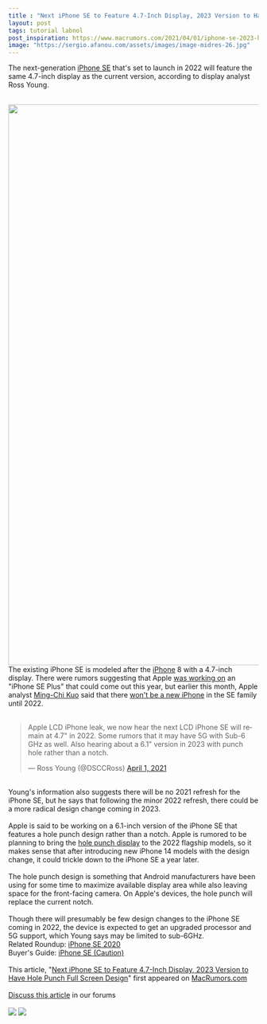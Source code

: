 ```yaml
---
title : "Next iPhone SE to Feature 4.7-Inch Display, 2023 Version to Have Hole Punch Full Screen Design"
layout: post
tags: tutorial labnol
post_inspiration: https://www.macrumors.com/2021/04/01/iphone-se-2023-hole-punch-design/
image: "https://sergio.afanou.com/assets/images/image-midres-26.jpg"
---
```


The next-generation <a href="https://www.macrumors.com/roundup/iphone-se/">iPhone SE</a> that's set to launch in 2022 will feature the same 4.7-inch display as the current version, according to display analyst Ross Young.
<br/>

<br/>
<img src="https://images.macrumors.com/article-new/2021/03/iPhone-Hole-Punch-2.jpg" alt="" width="2003" height="1127" class="aligncenter size-full wp-image-786864" />
<br/>
The existing &zwnj;iPhone SE&zwnj; is modeled after the <a href="https://www.macrumors.com/guide/iphone/">iPhone</a> 8 with a 4.7-inch display. There were rumors suggesting that Apple <a href="https://www.macrumors.com/2019/12/05/kuo-iphone-without-lightning-connector-2021/">was working on</a> an "&zwnj;iPhone SE&zwnj; Plus" that could come out this year, but earlier this month, Apple analyst <a href="https://www.macrumors.com/guide/ming-chi-kuo/">Ming-Chi Kuo</a> said that there <a href="https://www.macrumors.com/2021/03/01/kuo-iphone-se-2022-5g/">won't be a new iPhone</a> in the SE family until 2022.
<br/>

<br/>
<div class="center-wrap"><blockquote class="twitter-tweet"><p lang="en" dir="ltr">Apple LCD &zwnj;iPhone&zwnj; leak, we now hear the next LCD &zwnj;iPhone SE&zwnj; will remain at 4.7&quot; in 2022. Some rumors that it may have 5G with Sub-6 GHz as well. Also hearing about a 6.1&quot; version in 2023 with punch hole rather than a notch.</p>&mdash; Ross Young (@DSCCRoss) <a href="https://twitter.com/DSCCRoss/status/1377677792402403328?ref_src=twsrc%5Etfw">April 1, 2021</a></blockquote> <script async src="https://platform.twitter.com/widgets.js" charset="utf-8"></script></div>
<br/>
Young's information also suggests there will be no 2021 refresh for the &zwnj;iPhone SE&zwnj;, but he says that following the minor 2022 refresh, there could be a more radical design change coming in 2023.
<br/>

<br/>
Apple is said to be working on a 6.1-inch version of the &zwnj;iPhone SE&zwnj; that features a hole punch design rather than a notch. Apple is rumored to be planning to bring the <a href="https://www.macrumors.com/2021/03/01/kuo-some-2022-iphones-punch-hole-display/">hole punch display</a> to the 2022 flagship models, so it makes sense that after introducing new &zwnj;iPhone&zwnj; 14 models with the design change, it could trickle down to the &zwnj;iPhone SE&zwnj; a year later.
<br/>

<br/>
The hole punch design is something that Android manufacturers have been using for some time to maximize available display area while also leaving space for the front-facing camera. On Apple's devices, the hole punch will replace the current notch.
<br/>

<br/>
Though there will presumably be few design changes to the &zwnj;iPhone SE&zwnj; coming in 2022, the device is expected to get an upgraded processor and 5G support, which Young says may be limited to sub-6GHz.<div class="linkback">Related Roundup: <a href="https://www.macrumors.com/roundup/iphone-se/">iPhone SE 2020</a></div><div class="linkback">Buyer's Guide: <a href="https://buyersguide.macrumors.com/#iPhone_SE">iPhone SE (Caution)</a></div><br/>This article, &quot;<a href="https://www.macrumors.com/2021/04/01/iphone-se-2023-hole-punch-design/">Next iPhone SE to Feature 4.7-Inch Display, 2023 Version to Have Hole Punch Full Screen Design</a>&quot; first appeared on <a href="https://www.macrumors.com">MacRumors.com</a><br/><br/><a href="https://forums.macrumors.com/threads/next-iphone-se-to-feature-4-7-inch-display-2023-version-to-have-hole-punch-full-screen-design.2290330/">Discuss this article</a> in our forums<br/><br/><div class="feedflare">
<a href="http://feeds.macrumors.com/~ff/MacRumors-All?a=zsphtfa6FEM:ceALiqTAbAA:6W8y8wAjSf4"><img src="http://feeds.feedburner.com/~ff/MacRumors-All?d=6W8y8wAjSf4" border="0"></img></a> <a href="http://feeds.macrumors.com/~ff/MacRumors-All?a=zsphtfa6FEM:ceALiqTAbAA:qj6IDK7rITs"><img src="http://feeds.feedburner.com/~ff/MacRumors-All?d=qj6IDK7rITs" border="0"></img></a>
</div><img src="http://feeds.feedburner.com/~r/MacRumors-All/~4/zsphtfa6FEM" height="1" width="1" alt=""/>
